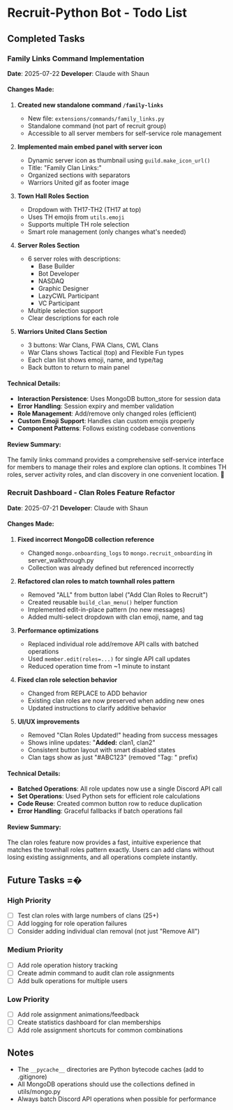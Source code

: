 # Recruit-Python Bot - Todo List

## Completed Tasks

### Family Links Command Implementation
**Date**: 2025-07-22
**Developer**: Claude with Shaun

#### Changes Made:
1. **Created new standalone command `/family-links`**
   - New file: `extensions/commands/family_links.py`
   - Standalone command (not part of recruit group)
   - Accessible to all server members for self-service role management

2. **Implemented main embed panel with server icon**
   - Dynamic server icon as thumbnail using `guild.make_icon_url()`
   - Title: "Family Clan Links:"
   - Organized sections with separators
   - Warriors United gif as footer image

3. **Town Hall Roles Section**
   - Dropdown with TH17-TH2 (TH17 at top)
   - Uses TH emojis from `utils.emoji`
   - Supports multiple TH role selection
   - Smart role management (only changes what's needed)

4. **Server Roles Section**
   - 6 server roles with descriptions:
     - Base Builder
     - Bot Developer
     - NASDAQ
     - Graphic Designer
     - LazyCWL Participant
     - VC Participant
   - Multiple selection support
   - Clear descriptions for each role

5. **Warriors United Clans Section**
   - 3 buttons: War Clans, FWA Clans, CWL Clans
   - War Clans shows Tactical (top) and Flexible Fun types
   - Each clan list shows emoji, name, and type/tag
   - Back button to return to main panel

#### Technical Details:
- **Interaction Persistence**: Uses MongoDB button_store for session data
- **Error Handling**: Session expiry and member validation
- **Role Management**: Add/remove only changed roles (efficient)
- **Custom Emoji Support**: Handles clan custom emojis properly
- **Component Patterns**: Follows existing codebase conventions

#### Review Summary:
The family links command provides a comprehensive self-service interface for members to manage their roles and explore clan options. It combines TH roles, server activity roles, and clan discovery in one convenient location. 

### Recruit Dashboard - Clan Roles Feature Refactor
**Date**: 2025-07-21
**Developer**: Claude with Shaun

#### Changes Made:
1. **Fixed incorrect MongoDB collection reference**
   - Changed `mongo.onboarding_logs` to `mongo.recruit_onboarding` in server_walkthrough.py
   - Collection was already defined but referenced incorrectly

2. **Refactored clan roles to match townhall roles pattern**
   - Removed "ALL" from button label ("Add Clan Roles to Recruit")
   - Created reusable `build_clan_menu()` helper function
   - Implemented edit-in-place pattern (no new messages)
   - Added multi-select dropdown with clan emoji, name, and tag

3. **Performance optimizations**
   - Replaced individual role add/remove API calls with batched operations
   - Used `member.edit(roles=...)` for single API call updates
   - Reduced operation time from ~1 minute to instant

4. **Fixed clan role selection behavior**
   - Changed from REPLACE to ADD behavior
   - Existing clan roles are now preserved when adding new ones
   - Updated instructions to clarify additive behavior

5. **UI/UX improvements**
   - Removed "Clan Roles Updated!" heading from success messages
   - Shows inline updates: "**Added:** clan1, clan2"
   - Consistent button layout with smart disabled states
   - Clan tags show as just "#ABC123" (removed "Tag: " prefix)

#### Technical Details:
- **Batched Operations**: All role updates now use a single Discord API call
- **Set Operations**: Used Python sets for efficient role calculations
- **Code Reuse**: Created common button row to reduce duplication
- **Error Handling**: Graceful fallbacks if batch operations fail

#### Review Summary:
The clan roles feature now provides a fast, intuitive experience that matches the townhall roles pattern exactly. Users can add clans without losing existing assignments, and all operations complete instantly.

## Future Tasks =�

### High Priority
- [ ] Test clan roles with large numbers of clans (25+)
- [ ] Add logging for role operation failures
- [ ] Consider adding individual clan removal (not just "Remove All")

### Medium Priority
- [ ] Add role operation history tracking
- [ ] Create admin command to audit clan role assignments
- [ ] Add bulk operations for multiple users

### Low Priority
- [ ] Add role assignment animations/feedback
- [ ] Create statistics dashboard for clan memberships
- [ ] Add role assignment shortcuts for common combinations

## Notes
- The `__pycache__` directories are Python bytecode caches (add to .gitignore)
- All MongoDB operations should use the collections defined in utils/mongo.py
- Always batch Discord API operations when possible for performance